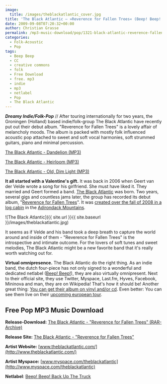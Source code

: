 ```yaml
---
image:
  title: /images/theblackatlantic_cover.jpg
title: 'The Black Atlantic – »Reverence for Fallen Trees« (Beep! Beep! Netlabel)'
date: 2009-09-08T07:20:32+00:00
author: Christian Grasse
permalink: /mp3-music-download/pop/1321-black-atlantic-reverence-fallen-trees-beep-beep-netlabel
categories:
  - Folk-Acoustic
  - Pop
tags:
  - Beep Beep
  - CC
  - creative commons
  - folk
  - Free Download
  - free. mp3
  - indie
  - mp3
  - netlabel
  - Pop
  - The Black Atlantic
---
```

***Dreamy Indie/Folk-Pop*** // After touring internationally for two years, the Groningen (Holland) based indie/folk-group The Black Atlantic have recently put out their debut album. "Reverence for Fallen Trees" is a lovely affair of melancholy moods. The album is packed with mostly folk influenced acoustic pop attached to sweet and soft vocal harmonies, soft strummed guitars, piano and minimal percussion.

<!--mp3links-->


  
[The Black Atlantic - Dandelion (MP3)](http://www.beepbeep.nl/wp-content/music/the-black-atlantic/Reverence%20for%20Fallen%20Trees/07%20Dandelion.mp3)
  
[The Black Atlantic - Heirloom (MP3)](http://www.beepbeep.nl/wp-content/music/the-black-atlantic/Reverence%20for%20Fallen%20Trees/03%20Heirloom.mp3)
  
[The Black Atlantic - Old, Dim Light (MP3)](http://www.beepbeep.nl/wp-content/music/the-black-atlantic/Reverence%20for%20Fallen%20Trees/05%20Old,%20Dim%20Light.mp3)
  
<!--mp3linksend-->

<!--more-->

<!--adsense-->

**It all started with a Valentine's gift.** It was back in 2006 when Geert van der Velde wrote a song for his girlfriend. She must have liked it. They married and Geert formed a band. [The Black Atlantic](http://www.theblackatlantic.com) was born. Two years, several gigs and countless jams later, the group has recorded its debut album, "[Reverence for Fallen Trees](http://www.beepbeep.nl/the-black-atlantic-reverence-for-fallen-trees/)". It was [created over the fall of 2008 in a log cabin](http://www.youtube.com/watch?v=SWZZlmOcZ2Y) in the [Adirondack Mountains](http://commons.wikimedia.org/wiki/Category:Adirondack_Mountains?uselang=de). 

![The Black Atlantic]({{ site.url }}{{ site.baseurl }}/images/theblackatlantic.jpg)

It seems as if Velde and his band took a deep breath to capture the world around and inside of them - "Reverence for Fallen Trees" is the introspective and intimate outcome. For the lovers of soft tunes and sweet melodies, The Black Atlantic might be a new favorite band that it's really worth watching out for.



**Virtual omnipresence.** The Black Atlantic do the right thing. As an indie band, the dutch four-piece has not only signed to a wonderful and dedicated netlabel ([Beep! Beep!](http://www.beepbeep.nl)), they are also virtually omnipresent. Next to their official site, they use Twitter, Myspace, Last.fm, Hyves, Facebook, Mininova and man, they are on Wikipedia! That's how it should be! Another great thing: [You can get their album on vinyl and/or cd](http://beepbeep.myshopify.com/products/reverence-for-fallen-trees-1). Even better: You can see them live on their [upcoming european tour](http://www.theblackatlantic.com/shows.html).

## Free Pop MP3 Music Download

**Release-Download:** [The Black Atlantic - "Reverence for Fallen Trees" (RAR-Archive)](http://www.beepbeep.nl/wp-content/music/the-black-atlantic/Reverence%20for%20Fallen%20Trees/Reverence%20for%20Fallen%20Trees.rar)
  
**Release Site:** [The Black Atlantic - "Reverence for Fallen Trees"](http://www.beepbeep.nl/the-black-atlantic-reverence-for-fallen-trees/)
  
**Artist Website:** [www.theblackatlantic.com/](http://www.theblackatlantic.com/)
  
**Artist Myspace:** [www.myspace.com/theblackatlantic](http://www.myspace.com/theblackatlantic)
  
**Netlabel**: [Beep! Beep! Back Up The Truck](http://www.beepbeep.nl/the-black-atlantic-reverence-for-fallen-trees/)
